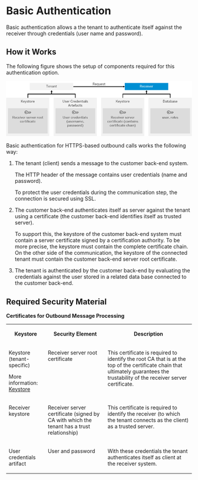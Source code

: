 <!-- loioa5d77b12ff16483c965cce936aa1b698 -->

# Basic Authentication

Basic authentication allows a the tenant to authenticate itself against the receiver through credentials \(user name and password\).



## How it Works

The following figure shows the setup of components required for this authentication option.

![](images/SAP_HCI_Onboarding_Outbound_Authentication_Basic_5f16091.png)

Basic authentication for HTTPS-based outbound calls works the following way:

1.  The tenant \(client\) sends a message to the customer back-end system.

    The HTTP header of the message contains user credentials \(name and password\).

    To protect the user credentials during the communication step, the connection is secured using SSL.

2.  The customer back-end authenticates itself as server against the tenant using a certificate \(the customer back-end identifies itself as trusted server\).

    To support this, the keystore of the customer back-end system must contain a server certificate signed by a certification authority. To be more precise, the keystore must contain the complete certificate chain. On the other side of the communication, the keystore of the connected tenant must contain the customer back-end server root certificate.

3.  The tenant is authenticated by the customer back-end by evaluating the credentials against the user stored in a related data base connected to the customer back-end.



<a name="loioa5d77b12ff16483c965cce936aa1b698__OutboundBasicElements"/>

## Required Security Material

**Certificates for Outbound Message Processing**


<table>
<tr>
<th valign="top">

Keystore

</th>
<th valign="top">

Security Element

</th>
<th valign="top">

Description

</th>
</tr>
<tr>
<td valign="top">

Keystore \(tenant-specific\)

More information: [Keystore](keystore-b163513.md)

</td>
<td valign="top">

Receiver server root certificate

</td>
<td valign="top">

This certificate is required to identify the root CA that is at the top of the certificate chain that ultimately guarantees the trustability of the receiver server certificate.

</td>
</tr>
<tr>
<td valign="top">

Receiver keystore

</td>
<td valign="top">

Receiver server certificate \(signed by CA with which the tenant has a trust relationship\)

</td>
<td valign="top">

This certificate is required to identify the receiver \(to which the tenant connects as the client\) as a trusted server.

</td>
</tr>
<tr>
<td valign="top">

User credentials artifact

</td>
<td valign="top">

User and password

</td>
<td valign="top">

With these credentials the tenant authenticates itself as client at the receiver system.

</td>
</tr>
</table>

